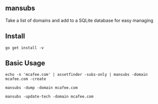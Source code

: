 ## mansubs
Take a list of domains and add to a SQLite database for easy managing

## Install
```
go get install -v 
```

## Basic Usage
```
echo -n 'mcafee.com' | assetfinder -subs-only | mansubs -domain mcafee.com -create 
```

```
mansubs -dump -domain mcafee.com
```

```
mansubs -update-tech -domain mcafee.com
```